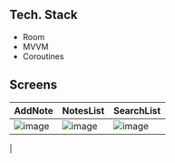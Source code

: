 ## Tech. Stack
- Room
- MVVM
- Coroutines

## Screens

| AddNote | NotesList | SearchList |
| ------ | ---- | ------ |
|![image](https://github.com/suraozdemir/NotesApp/assets/129906867/1d905bc9-0ed1-46ca-8fb1-7c0d1e38082d)|![image](https://github.com/suraozdemir/NotesApp/assets/129906867/ed6b4483-f5a7-4f8f-a186-d2bf92165a4b)|![image](https://github.com/suraozdemir/NotesApp/assets/129906867/d2dc41dd-1c64-4775-a18b-de97cc928d41)
|

</br>

